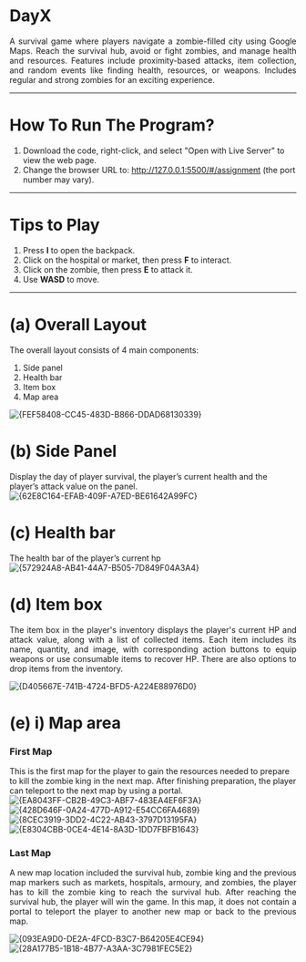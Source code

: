 # DayX
<p align="justify">A survival game where players navigate a zombie-filled city using Google Maps. Reach the survival hub, avoid or fight zombies, and manage health and resources. Features include proximity-based attacks, item collection, and random events like finding health, resources, or weapons. Includes regular and strong zombies for an exciting experience.</p>
 <hr>

# How To Run The Program?
1) Download the code, right-click, and select "Open with Live Server" to view the web page.
2) Change the browser URL to: http://127.0.0.1:5500/#/assignment (the port number may vary).
<hr>

# Tips to Play
1) Press **I** to open the backpack.
2) Click on the hospital or market, then press **F** to interact.
3) Click on the zombie, then press **E** to attack it.
4) Use **WASD** to move.
<hr>

# (a) Overall Layout
The overall layout consists of 4 main components: 
1) Side panel
2) Health bar
3) Item box
4) Map area

![{FEF58408-CC45-483D-B866-DDAD68130339}](https://github.com/user-attachments/assets/653a591b-1cfb-4b5e-a49e-b2e8564e6a2a)

# (b) Side Panel
Display the day of player survival, the player’s current health and the player’s attack value on the panel.
![{62E8C164-EFAB-409F-A7ED-BE61642A99FC}](https://github.com/user-attachments/assets/ee9f3098-0569-4ae5-9c44-9b0f2be0115b)

# (c) Health bar
The health bar of the player’s current hp
![{572924A8-AB41-44A7-B505-7D849F04A3A4}](https://github.com/user-attachments/assets/f97bbf10-5725-4d36-9cea-4aa170861a15)

# (d) Item box
<p align="justify">The item box in the player's inventory displays the player's current HP and attack value, along with a list of collected items. Each item includes its name, quantity, and image, with corresponding action buttons to equip weapons or use consumable items to recover HP. There are also options to drop items from the inventory.
</p>

![{D405667E-741B-4724-BFD5-A224E88976D0}](https://github.com/user-attachments/assets/87f144a5-93a5-466a-ad0c-2fddb54e804b)

# (e) i) Map area
### First Map
This is the first map for the player to gain the resources needed to prepare to kill the zombie king in the next map. After finishing preparation, the player can teleport to the next map by using a portal.
![{EA8043FF-CB2B-49C3-ABF7-483EA4EF6F3A}](https://github.com/user-attachments/assets/5696ca95-ce6f-4990-8d22-796eade47cf3)
![{428D646F-0A24-477D-A912-E54CC6FA4689}](https://github.com/user-attachments/assets/bf1600ac-ee21-4774-859f-6fe375207702)
![{8CEC3919-3DD2-4C22-AB43-3797D13195FA}](https://github.com/user-attachments/assets/5817a597-5599-43db-8263-8bf609cf98d8)
![{E8304CBB-0CE4-4E14-8A3D-1DD7FBFB1643}](https://github.com/user-attachments/assets/fec6d029-2bf7-4be3-9dff-be93bc523b7a)

### Last Map
<p align="justify">
  A new map location included the survival hub, zombie king and the previous map markers such as markets, hospitals, armoury, and zombies, the player has to kill the zombie king to reach the survival hub. After reaching the survival hub, the player will win the game. In this map, it does not contain a portal to teleport the player to another new map or back to the previous map.
</p>

![{093EA9D0-DE2A-4FCD-B3C7-B64205E4CE94}](https://github.com/user-attachments/assets/757f3516-0bce-47a2-90e3-5043915144fc)
![{28A177B5-1B18-4B77-A3AA-3C7981FEC5E2}](https://github.com/user-attachments/assets/c09e38b4-a10d-47d2-9e50-06dc1badac5f)

